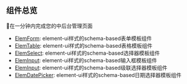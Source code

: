 ## 组件总览

🚀在一分钟内完成您的中后台管理页面

- [ElemForm](/elem-form/): element-ui样式的schema-based表单模板组件
- [ElemTable](/elem-table/): element-ui样式的schema-based表格模板组件
- [ElemSelect](/elem-select/): element-ui样式的schema-based选择器模板组件
- [ElemInput](/elem-input/): element-ui样式的schema-based输入框模板组件
- [ElemInput](/elem-cascader/): element-ui样式的schema-based级联选择器模板组件
- [ElemDatePicker](/elem-date-picker/): element-ui样式的schema-based日期选择器模板组件